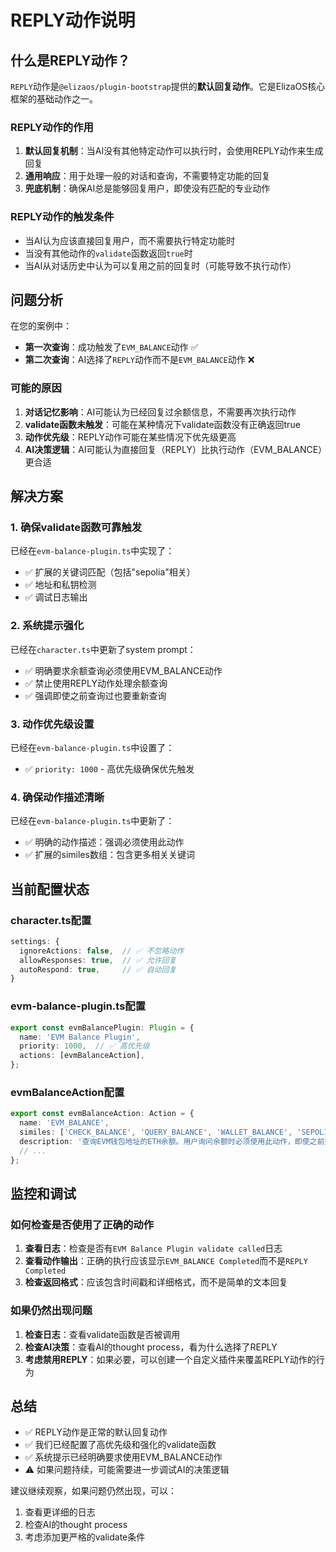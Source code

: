 # REPLY动作说明

## 什么是REPLY动作？

`REPLY`动作是`@elizaos/plugin-bootstrap`提供的**默认回复动作**。它是ElizaOS核心框架的基础动作之一。

### REPLY动作的作用

1. **默认回复机制**：当AI没有其他特定动作可以执行时，会使用REPLY动作来生成回复
2. **通用响应**：用于处理一般的对话和查询，不需要特定功能的回复
3. **兜底机制**：确保AI总是能够回复用户，即使没有匹配的专业动作

### REPLY动作的触发条件

- 当AI认为应该直接回复用户，而不需要执行特定功能时
- 当没有其他动作的`validate`函数返回`true`时
- 当AI从对话历史中认为可以复用之前的回复时（可能导致不执行动作）

## 问题分析

在您的案例中：
- **第一次查询**：成功触发了`EVM_BALANCE`动作 ✅
- **第二次查询**：AI选择了`REPLY`动作而不是`EVM_BALANCE`动作 ❌

### 可能的原因

1. **对话记忆影响**：AI可能认为已经回复过余额信息，不需要再次执行动作
2. **validate函数未触发**：可能在某种情况下validate函数没有正确返回true
3. **动作优先级**：REPLY动作可能在某些情况下优先级更高
4. **AI决策逻辑**：AI可能认为直接回复（REPLY）比执行动作（EVM_BALANCE）更合适

## 解决方案

### 1. 确保validate函数可靠触发

已经在`evm-balance-plugin.ts`中实现了：
- ✅ 扩展的关键词匹配（包括"sepolia"相关）
- ✅ 地址和私钥检测
- ✅ 调试日志输出

### 2. 系统提示强化

已经在`character.ts`中更新了system prompt：
- ✅ 明确要求余额查询必须使用EVM_BALANCE动作
- ✅ 禁止使用REPLY动作处理余额查询
- ✅ 强调即使之前查询过也要重新查询

### 3. 动作优先级设置

已经在`evm-balance-plugin.ts`中设置了：
- ✅ `priority: 1000` - 高优先级确保优先触发

### 4. 确保动作描述清晰

已经在`evm-balance-plugin.ts`中更新了：
- ✅ 明确的动作描述：强调必须使用此动作
- ✅ 扩展的similes数组：包含更多相关关键词

## 当前配置状态

### character.ts配置
```typescript
settings: {
  ignoreActions: false,  // ✅ 不忽略动作
  allowResponses: true,  // ✅ 允许回复
  autoRespond: true,     // ✅ 自动回复
}
```

### evm-balance-plugin.ts配置
```typescript
export const evmBalancePlugin: Plugin = {
  name: 'EVM Balance Plugin',
  priority: 1000,  // ✅ 高优先级
  actions: [evmBalanceAction],
};
```

### evmBalanceAction配置
```typescript
export const evmBalanceAction: Action = {
  name: 'EVM_BALANCE',
  similes: ['CHECK_BALANCE', 'QUERY_BALANCE', 'WALLET_BALANCE', 'SEPOLIA_BALANCE', ...],
  description: '查询EVM钱包地址的ETH余额。用户询问余额时必须使用此动作，即使之前查询过余额也要重新查询以获取最新数据。',
  // ...
};
```

## 监控和调试

### 如何检查是否使用了正确的动作

1. **查看日志**：检查是否有`EVM Balance Plugin validate called`日志
2. **查看动作输出**：正确的执行应该显示`EVM_BALANCE Completed`而不是`REPLY Completed`
3. **检查返回格式**：应该包含时间戳和详细格式，而不是简单的文本回复

### 如果仍然出现问题

1. **检查日志**：查看validate函数是否被调用
2. **检查AI决策**：查看AI的thought process，看为什么选择了REPLY
3. **考虑禁用REPLY**：如果必要，可以创建一个自定义插件来覆盖REPLY动作的行为

## 总结

- ✅ REPLY动作是正常的默认回复动作
- ✅ 我们已经配置了高优先级和强化的validate函数
- ✅ 系统提示已经明确要求使用EVM_BALANCE动作
- ⚠️ 如果问题持续，可能需要进一步调试AI的决策逻辑

建议继续观察，如果问题仍然出现，可以：
1. 查看更详细的日志
2. 检查AI的thought process
3. 考虑添加更严格的validate条件

